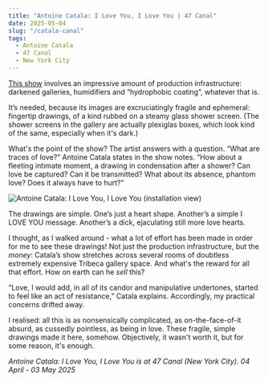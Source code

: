 ```yaml
---
title: "Antoine Catala: I Love You, I Love You | 47 Canal"
date: 2025-05-04
slug: "/catala-canal"
tags:
  - Antoine Catala
  - 47 Canal
  - New York City
---
```


[This show](https://47canal.us/exhibitions/i-love-you-i-love-you) involves an impressive amount of production infrastructure: darkened galleries, humidifiers and “hydrophobic coating”, whatever that is.

It’s needed, because its images are excruciatingly fragile and ephemeral: fingertip drawings, of a kind rubbed on a steamy glass shower screen. (The shower screens in the gallery are actually plexiglas boxes, which look kind of the same, especially when it's dark.)

What's the point of the show? The artist answers with a question. “What are traces of love?” Antoine Catala states in the show notes. “How about a fleeting intimate moment, a drawing in condensation after a shower? Can love be captured? Can it be transmitted? What about its absence, phantom love? Does it always have to hurt?”

![Antoine Catala: I Love You, I Love You (installation view)](/catala-canal-1.jpg)

The drawings are simple. One’s just a heart shape. Another’s a simple I LOVE YOU message. Another’s a dick, ejaculating still more love hearts.

I thought, as I walked around - what a lot of effort has been made in order for me to see these drawings! Not just the production infrastructure, but the _money_: Catala’s show stretches across several rooms of doubtless extremely expensive Tribeca gallery space. And what's the reward for all that effort. How on earth can he _sell_ this?

“Love, I would add, in all of its candor and manipulative undertones, started to feel like an act of resistance,” Catala explains. Accordingly, my practical concerns drifted away.

I realised: all this is as nonsensically complicated, as on-the-face-of-it absurd, as cussedly pointless, as being in love. These fragile, simple drawings made it here, somehow. Objectively, it wasn't worth it, but for some reason, it's enough.

_Antoine Catala: I Love You, I Love You is at 47 Canal (New York City). 04 April - 03 May 2025_
